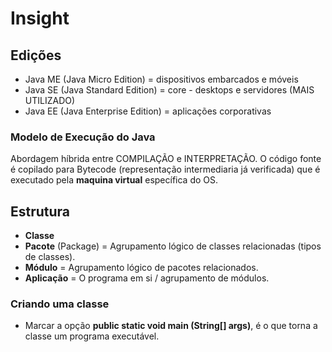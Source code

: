 # Insight

## Edições

- Java ME (Java Micro Edition) = dispositivos embarcados e móveis
- Java SE (Java Standard Edition) = core - desktops e servidores (MAIS UTILIZADO)
- Java EE (Java Enterprise Edition) = aplicações corporativas

### Modelo de Execução do Java
Abordagem híbrida entre COMPILAÇÃO e INTERPRETAÇÃO.
O código fonte é copilado para Bytecode (representação intermediaria já verificada) que é executado pela **maquina virtual** específica do OS.  

## Estrutura
- **Classe**
- **Pacote** (Package) = Agrupamento lógico de classes relacionadas (tipos de classes).
- **Módulo** = Agrupamento lógico de pacotes relacionados.
- **Aplicação** = O programa em si / agrupamento de módulos.

### Criando uma classe
 - Marcar a opção **public static void main (String[] args)**, é o que torna a classe um programa executável.